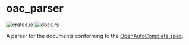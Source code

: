 # oac_parser

![crates.io](https://badgen.net/crates/v/oac_parser)
![docs.rs](https://docs.rs/oac_parser/badge.svg)

A parser for the documents conforming to the
[OpenAutoComplete spec](https://github.com/openautocomplete/openautocomplete).
